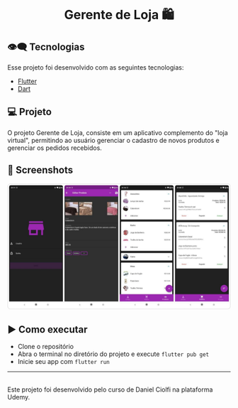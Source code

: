 <br>
<center>
<p align="center">
  <h1> Gerente de Loja 🛍</h1>
</p></center>

## 👁‍🗨 Tecnologias

Esse projeto foi desenvolvido com as seguintes tecnologias:

- [Flutter](https://flutter.dev/)
- [Dart](https://dart.dev/)

## 💻 Projeto

O projeto Gerente de Loja, consiste em um aplicativo complemento do "loja virtual", permitindo ao usuário gerenciar o cadastro de novos produtos e gerenciar os pedidos recebidos.

## 📱 Screenshots
<div>
  <img src="https://github.com/jhonathanqz/Gerente_loja/blob/master/screenshots/home1.jpg" width="600px" style="max-width:100%;" alt="imagem do projeto">
</div>

## ▶️ Como executar

- Clone o repositório
- Abra o terminal no diretório do projeto e execute `flutter pub get`
- Inicie seu app com `flutter run`

---
<br>
Este projeto foi desenvolvido pelo curso de Daniel Ciolfi na plataforma Udemy.
